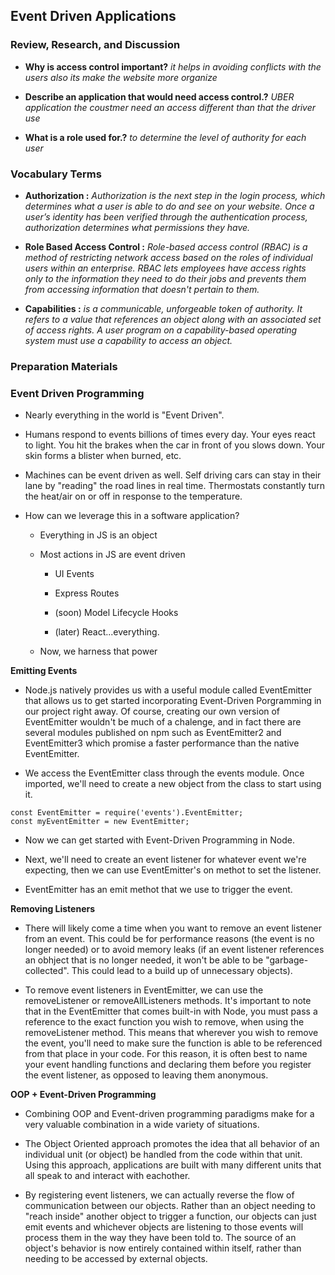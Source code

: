 ## Event Driven Applications

### Review, Research, and Discussion

- **Why is access control important?**
  _it helps in avoiding conflicts with the users also its make the website more organize_

- **Describe an application that would need access control.?**
  _UBER application the coustmer need an access different than that the driver use_

- **What is a role used for.?**
  _to determine the level of authority for each user_

### Vocabulary Terms

- **Authorization :** _Authorization is the next step in the login process, which determines what a user is able to do and see on your website. Once a user’s identity has been verified through the authentication process, authorization determines what permissions they have._

* **Role Based Access Control :** _Role-based access control (RBAC) is a method of restricting network access based on the roles of individual users within an enterprise. RBAC lets employees have access rights only to the information they need to do their jobs and prevents them from accessing information that doesn't pertain to them._

* **Capabilities :** _is a communicable, unforgeable token of authority. It refers to a value that references an object along with an associated set of access rights. A user program on a capability-based operating system must use a capability to access an object._

### Preparation Materials

### Event Driven Programming

- Nearly everything in the world is "Event Driven".

- Humans respond to events billions of times every day. Your eyes react to light. You hit the brakes when the car in front of you slows down. Your skin forms a blister when burned, etc.

* Machines can be event driven as well. Self driving cars can stay in their lane by "reading" the road lines in real time. Thermostats constantly turn the heat/air on or off in response to the temperature.

* How can we leverage this in a software application?

  - Everything in JS is an object

  - Most actions in JS are event driven

    - UI Events

    - Express Routes

    - (soon) Model Lifecycle Hooks

    - (later) React...everything.

  * Now, we harness that power

**Emitting Events**

- Node.js natively provides us with a useful module called EventEmitter that allows us to get started incorporating Event-Driven Porgramming in our project right away. Of course, creating our own version of EventEmitter wouldn't be much of a chalenge, and in fact there are several modules published on npm such as EventEmitter2 and EventEmitter3 which promise a faster performance than the native EventEmitter.

* We access the EventEmitter class through the events module. Once imported, we'll need to create a new object from the class to start using it.

```
const EventEmitter = require('events').EventEmitter;
const myEventEmitter = new EventEmitter;
```

- Now we can get started with Event-Driven Programming in Node.

* Next, we'll need to create an event listener for whatever event we're expecting, then we can use EventEmitter's on methot to set the listener.

* EventEmitter has an emit methot that we use to trigger the event.

**Removing Listeners**

- There will likely come a time when you want to remove an event listener from an event. This could be for performance reasons (the event is no longer needed) or to avoid memory leaks (if an event listener references an obhject that is no longer needed, it won't be able to be "garbage-collected". This could lead to a build up of unnecessary objects).

* To remove event listeners in EventEmitter, we can use the removeListener or removeAllListeners methods. It's important to note that in the EventEmitter that comes built-in with Node, you must pass a reference to the exact function you wish to remove, when using the removeListener method. This means that wherever you wish to remove the event, you'll need to make sure the function is able to be referenced from that place in your code. For this reason, it is often best to name your event handling functions and declaring them before you register the event listener, as opposed to leaving them anonymous.

**OOP + Event-Driven Programming**

- Combining OOP and Event-driven programming paradigms make for a very valuable combination in a wide variety of situations.

- The Object Oriented approach promotes the idea that all behavior of an individual unit (or object) be handled from the code within that unit. Using this approach, applications are built with many different units that all speak to and interact with eachother.

- By registering event listeners, we can actually reverse the flow of communication between our objects. Rather than an object needing to "reach inside" another object to trigger a function, our objects can just emit events and whichever objects are listening to those events will process them in the way they have been told to. The source of an object's behavior is now entirely contained within itself, rather than needing to be accessed by external objects.

